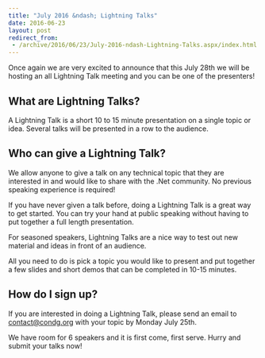 ```yaml
---
title: "July 2016 &ndash; Lightning Talks"
date: 2016-06-23
layout: post
redirect_from:
 - /archive/2016/06/23/July-2016-ndash-Lightning-Talks.aspx/index.html
---
```


Once again we are very excited to announce that this July 28th we will be hosting an all Lightning Talk meeting and you can be one of the presenters!

## What are Lightning Talks?
A Lightning Talk is a short 10 to 15 minute presentation on a single topic or idea. Several talks will be presented in a row to the audience.

## Who can give a Lightning Talk?
We allow anyone to give a talk on any technical topic that they are interested in and would like to share with the .Net community. No previous speaking experience is required!

If you have never given a talk before, doing a Lightning Talk is a great way to get started. You can try your hand at public speaking without having to put together a full length presentation.

For seasoned speakers, Lightning Talks are a nice way to test out new material and ideas in front of an audience.

All you need to do is pick a topic you would like to present and put together a few slides and short demos that can be completed in 10-15 minutes.

## How do I sign up?

If you are interested in doing a Lightning Talk, please send an email to contact@condg.org with your topic by Monday July 25th.

We have room for 6 speakers and it is first come, first serve. Hurry and submit your talks now!